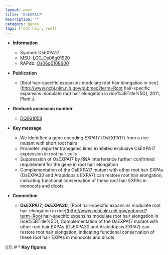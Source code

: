 ```yaml
---
layout: post
title: "OsEXPA17"
description: ""
category: genes
tags: [root hair, root]
---
```


* **Information**  
    + Symbol: OsEXPA17  
    + MSU: [LOC_Os06g01920](http://rice.uga.edu/cgi-bin/ORF_infopage.cgi?orf=LOC_Os06g01920)  
    + RAPdb: [Os06g0108600](http://rapdb.dna.affrc.go.jp/viewer/gbrowse_details/irgsp1?name=Os06g0108600)  

* **Publication**  
    + [Root hair-specific expansins modulate root hair elongation in rice](http://www.ncbi.nlm.nih.gov/pubmed?term=Root hair-specific expansins modulate root hair elongation in rice%5BTitle%5D), 2011, Plant J.

* **Genbank accession number**  
    + [DQ061058](http://www.ncbi.nlm.nih.gov/nuccore/DQ061058)

* **Key message**  
    + We identified a gene encoding EXPA17 (OsEXPA17) from a rice mutant with short root hairs
    + Promoter::reporter transgenic lines exhibited exclusive OsEXPA17 expression in root hair cells
    + Suppression of OsEXPA17 by RNA interference further confirmed requirement for the gene in root hair elongation
    + Complementation of the OsEXPA17 mutant with other root hair EXPAs (OsEXPA30 and Arabidopsis EXPA7) can restore root hair elongation, indicating functional conservation of these root hair EXPAs in monocots and dicots

* **Connection**  
    + __OsEXPA17__, __OsEXPA30__, [Root hair-specific expansins modulate root hair elongation in rice](http://www.ncbi.nlm.nih.gov/pubmed?term=Root hair-specific expansins modulate root hair elongation in rice%5BTitle%5D), Complementation of the OsEXPA17 mutant with other root hair EXPAs (OsEXPA30 and Arabidopsis EXPA7) can restore root hair elongation, indicating functional conservation of these root hair EXPAs in monocots and dicots

[//]: # * **Key figures**  


